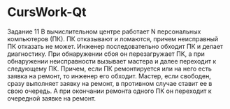 # CursWork-Qt
Задание 11
В вычислительном центре работает N персональных компьютеров (ПК). ПК отказывают и ломаются, причем неисправный ПК отказать не может. Инженер последовательно обходит ПК и делает диагностику. При обнаружении сбоя он перезагружает ПК, а при обнаружении   неисправности вызывает мастера и далее переходит к следующему ПК. Причем, если ПК ремонтируется или на него есть заявка на ремонт, то инженер его обходит. Мастер, если свободен, сразу выполняет заявку на ремонт, в противном случае ставит ее в свою очередь. А при окончании ремонта одного ПК он переходит к очередной заявке на ремонт. 

